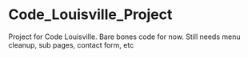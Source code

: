 # Code_Louisville_Project
Project for Code Louisville.  Bare bones code for now.  Still needs menu cleanup, sub pages, contact form, etc
